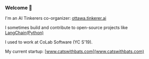 ### Welcome 👋

I'm an AI Tinkerers co-organizer: [ottawa.tinkerer.ai](https://ottawa.tinkerer.ai)

I sometimes build and contribute to open-source projects like [LangChain(Python)](https://github.com/langchain-ai/langchain)

I used to work at CoLab Software (YC S'19).

My current startup: [www.catswithbats.com](www.catswithbats.com)
